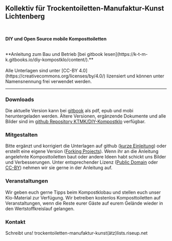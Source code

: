## Kollektiv für Trockentoiletten-Manufaktur-Kunst Lichtenberg
<br>

**DIY und Open Source mobile Komposttoiletten**

<br>
**Anleitung zum Bau und Betrieb [bei gitbook lesen](https://k-t-m-k.gitbooks.io/diy-kompostklo/content/).**
<br><br>
Alle Unterlagen sind unter [CC-BY 4.0](https://creativecommons.org/licenses/by/4.0/) lizensiert und können unter Namensnennung frei verwendet werden.

---

### Downloads

Die aktuelle Version kann bei [gitbook](https://www.gitbook.com/book/k-t-m-k/diy-kompostklo/details) als pdf, epub und mobi heruntergeladen werden. Ältere Versionen, ergänzende Dokumente und alle Bilder sind im [github Repository KTMK/DIY-Kompostklo](https://github.com/k-t-m-k/DIY-Kompostklo) verfügbar.

### Mitgestalten

Bitte ergänzt und korrigiert die Unterlagen auf github ([kurze Einleitung](https://guides.github.com/activities/hello-world/)) oder erstellt eine eigene Version ([Forking Projects](https://guides.github.com/activities/forking/)). Wenn ihr an die Anleitung angelehnte Komposttoiletten baut oder andere Ideen habt schickt uns Bilder und Verbesserungen. Unter entsprechender Lizenz ([Public Domain](https://creativecommons.org/publicdomain/zero/1.0/) oder [CC-BY](https://creativecommons.org/licenses/by/4.0/)) nehmen wir sie gerne in der Anleitung auf.

### Veranstaltungen

Wir geben euch gerne Tipps beim Kompostklobau und stellen euch unser Klo-Material zur Verfügung. Wir betreiben kostenlos Komposttoiletten auf Veranstaltungen, wenn die Reste eurer Gäste auf eurem Gelände wieder in den Wertstoffkreislauf gelangen.

### Kontakt
Schreibt uns! trockentoiletten-manufaktur-kunst(ätz)lists.riseup.net
